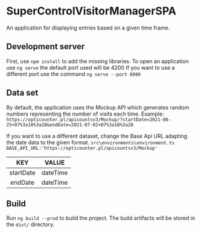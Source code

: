 # SuperControlVisitorManagerSPA

An application for displaying entries based on a given time frame. 

## Development server

First, use `npm install` to add the missing libraries.
To open an application use `ng serve` the default port used will be 4200 
If you want to use a different port use the command `ng serve --port 8080`

## Data set
By default, the application uses the Mockup API which generates random numbers representing the number of visits each time.
Example: `https://opticounter.pl/apicountsv3/Mockup/?startDate=2021-06-25+07%3a18%3a28&endDate=2021-07-02+07%3a18%3a28`

If you want to use a different dataset, change the Base Api URL adapting the date data to the given format. 
`src\environments\environment.ts`
`BASE_API_URL:'https://opticounter.pl/apicountsv3/Mockup'`

| KEY | VALUE | 
| :---: | :---: | 
| startDate | dateTime | 
| endDate | dateTime | 


## Build

Run `ng build --prod` to build the project. The build artifacts will be stored in the `dist/` directory.

